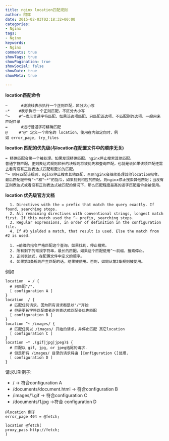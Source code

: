 ```yaml
---
title: nginx location匹配规则
author: 阿辉
date: 2015-02-03T02:18:32+00:00
categories:
- Nginx
tags:
- Nginx
keywords:
- Nginx
comments: true
showTags: true
showPagination: true
showSocial: false
showDate: true
showMeta: true

---
```

**location匹配命令**
```
~      #波浪线表示执行一个正则匹配，区分大小写
~*    #表示执行一个正则匹配，不区分大小写
^~    #^~表示普通字符匹配，如果该选项匹配，只匹配该选项，不匹配别的选项，一般用来匹配目录
=      #进行普通字符精确匹配
@     #"@" 定义一个命名的 location，使用在内部定向时，例如 error_page, try_files
```
**location 匹配的优先级(与location在配置文件中的顺序无关)** 
```
= 精确匹配会第一个被处理。如果发现精确匹配，nginx停止搜索其他匹配。
普通字符匹配，正则表达式规则和长的块规则将被优先和查询匹配，也就是说如果该项匹配还需去看有没有正则表达式匹配和更长的匹配。
^~ 则只匹配该规则，nginx停止搜索其他匹配，否则nginx会继续处理其他location指令。
最后匹配理带有"~"和"~*"的指令，如果找到相应的匹配，则nginx停止搜索其他匹配；当没有正则表达式或者没有正则表达式被匹配的情况下，那么匹配程度最高的逐字匹配指令会被使用。
```
<!--more-->

**location 优先级官方文档**
```
  1. Directives with the = prefix that match the query exactly. If found, searching stops.
  2. All remaining directives with conventional strings, longest match first. If this match used the ^~ prefix, searching stops.
  3. Regular expressions, in order of definition in the configuration file.
  4. If #3 yielded a match, that result is used. Else the match from #2 is used.

  1. =前缀的指令严格匹配这个查询。如果找到，停止搜索。
  2. 所有剩下的常规字符串，最长的匹配。如果这个匹配使用^〜前缀，搜索停止。
  3. 正则表达式，在配置文件中定义的顺序。
  4. 如果第3条规则产生匹配的话，结果被使用。否则，如同从第2条规则被使用。
```

例如

```
location  = / {
  # 只匹配"/".
  [ configuration A ] 
}
location  / {
  # 匹配任何请求，因为所有请求都是以"/"开始
  # 但是更长字符匹配或者正则表达式匹配会优先匹配
  [ configuration B ] 
}
location ^~ /images/ {
  # 匹配任何以 /images/ 开始的请求，并停止匹配 其它location
  [ configuration C ] 
}
location ~* .(gif|jpg|jpeg)$ {
  # 匹配以 gif, jpg, or jpeg结尾的请求. 
  # 但是所有 /images/ 目录的请求将由 [Configuration C]处理.   
  [ configuration D ] 
}
```

请求URI例子:

  * / -> 符合configuration A
  * /documents/document.html -> 符合configuration B
  * /images/1.gif -> 符合configuration C
  * /documents/1.jpg ->符合 configuration D

```
@location 例子
error_page 404 = @fetch;

location @fetch(
proxy_pass http://fetch;
)
```